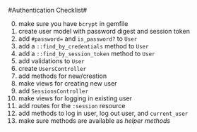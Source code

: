 #Authentication Checklist#

0. make sure you have `bcrypt` in gemfile
0. create user model with password digest and session token
0. add `#password=` and `is_password?` to `User`
0. add a `::find_by_credentials` method to `User`
0. add a `::find_by_session_token` method to `User`
0. add validations to `User`
0. create `UsersController`
0. add methods for new/creation
0. make views for creating new user
0. add `SessionsController`
0. make views for logging in existing user
0. add routes for the `:session` resource
0. add methods to log in user, log out user, and `current_user`
0. make sure methods are available as *helper methods* 
